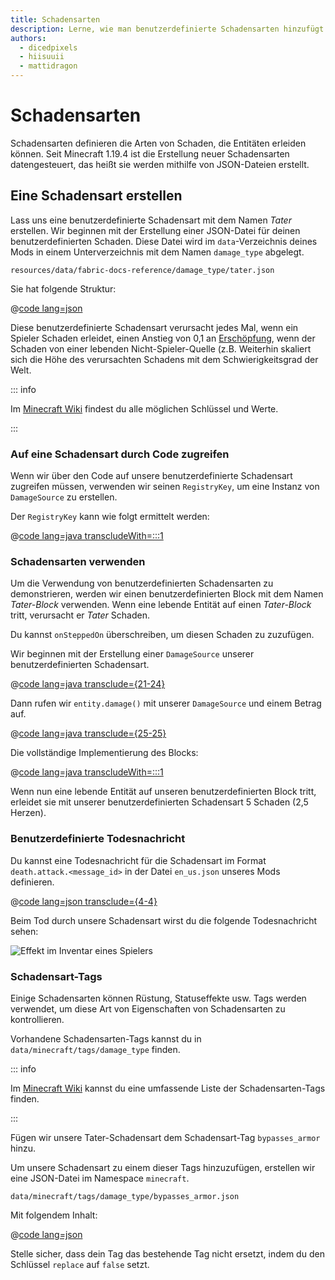```yaml
---
title: Schadensarten
description: Lerne, wie man benutzerdefinierte Schadensarten hinzufügt.
authors:
  - dicedpixels
  - hiisuuii
  - mattidragon
---
```


# Schadensarten

Schadensarten definieren die Arten von Schaden, die Entitäten erleiden können. Seit Minecraft 1.19.4 ist die Erstellung neuer Schadensarten datengesteuert, das heißt sie werden mithilfe von JSON-Dateien erstellt.

## Eine Schadensart erstellen

Lass uns eine benutzerdefinierte Schadensart mit dem Namen _Tater_ erstellen. Wir beginnen mit der Erstellung einer JSON-Datei für deinen benutzerdefinierten Schaden. Diese Datei wird im `data`-Verzeichnis deines Mods in einem Unterverzeichnis mit dem Namen `damage_type` abgelegt.

```:no-line-numbers
resources/data/fabric-docs-reference/damage_type/tater.json
```

Sie hat folgende Struktur:

@[code lang=json](@/reference/latest/src/main/generated/data/fabric-docs-reference/damage_type/tater.json)

Diese benutzerdefinierte Schadensart verursacht jedes Mal, wenn ein Spieler Schaden erleidet, einen Anstieg von 0,1 an [Erschöpfung](https://de.minecraft.wiki/w/Hunger#Ersch%C3%B6pfung), wenn der Schaden von einer lebenden Nicht-Spieler-Quelle (z.B. Weiterhin skaliert sich die Höhe des verursachten Schadens mit dem Schwierigkeitsgrad der Welt.

::: info

Im [Minecraft Wiki](https://de.minecraft.wiki/w/Schadensarten#Dateiformat) findest du alle möglichen Schlüssel und Werte.

:::

### Auf eine Schadensart durch Code zugreifen

Wenn wir über den Code auf unsere benutzerdefinierte Schadensart zugreifen müssen, verwenden wir seinen `RegistryKey`, um eine Instanz von `DamageSource` zu erstellen.

Der `RegistryKey` kann wie folgt ermittelt werden:

@[code lang=java transcludeWith=:::1](@/reference/latest/src/main/java/com/example/docs/damage/FabricDocsReferenceDamageTypes.java)

### Schadensarten verwenden

Um die Verwendung von benutzerdefinierten Schadensarten zu demonstrieren, werden wir einen benutzerdefinierten Block mit dem Namen _Tater-Block_ verwenden. Wenn eine lebende Entität auf einen _Tater-Block_ tritt, verursacht er _Tater_ Schaden.

Du kannst `onSteppedOn` überschreiben, um diesen Schaden zu zuzufügen.

Wir beginnen mit der Erstellung einer `DamageSource` unserer benutzerdefinierten Schadensart.

@[code lang=java transclude={21-24}](@/reference/latest/src/main/java/com/example/docs/damage/TaterBlock.java)

Dann rufen wir `entity.damage()` mit unserer `DamageSource` und einem Betrag auf.

@[code lang=java transclude={25-25}](@/reference/latest/src/main/java/com/example/docs/damage/TaterBlock.java)

Die vollständige Implementierung des Blocks:

@[code lang=java transcludeWith=:::1](@/reference/latest/src/main/java/com/example/docs/damage/TaterBlock.java)

Wenn nun eine lebende Entität auf unseren benutzerdefinierten Block tritt, erleidet sie mit unserer benutzerdefinierten Schadensart 5 Schaden (2,5 Herzen).

### Benutzerdefinierte Todesnachricht

Du kannst eine Todesnachricht für die Schadensart im Format `death.attack.<message_id>` in der Datei `en_us.json` unseres Mods definieren.

@[code lang=json transclude={4-4}](@/reference/latest/src/main/resources/assets/fabric-docs-reference/lang/en_us.json)

Beim Tod durch unsere Schadensart wirst du die folgende Todesnachricht sehen:

![Effekt im Inventar eines Spielers](/assets/develop/tater-damage-death.png)

### Schadensart-Tags

Einige Schadensarten können Rüstung, Statuseffekte usw. Tags werden verwendet, um diese Art von Eigenschaften von Schadensarten zu kontrollieren.

Vorhandene Schadensarten-Tags kannst du in `data/minecraft/tags/damage_type` finden.

::: info

Im [Minecraft Wiki](https://minecraft.wiki/w/Tag#Damage_types) kannst du eine umfassende Liste der Schadensarten-Tags finden.

:::

Fügen wir unsere Tater-Schadensart dem Schadensart-Tag `bypasses_armor` hinzu.

Um unsere Schadensart zu einem dieser Tags hinzuzufügen, erstellen wir eine JSON-Datei im Namespace `minecraft`.

```:no-line-numbers
data/minecraft/tags/damage_type/bypasses_armor.json
```

Mit folgendem Inhalt:

@[code lang=json](@/reference/latest/src/main/generated/data/minecraft/tags/damage_type/bypasses_armor.json)

Stelle sicher, dass dein Tag das bestehende Tag nicht ersetzt, indem du den Schlüssel `replace` auf `false` setzt.
